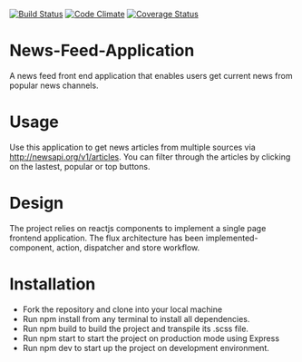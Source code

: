 [![Build Status](https://travis-ci.org/kmazi/News-Feed-Application.svg?branch=dev
)](https://travis-ci.org/kmazi/News-Feed-Application/?branch=dev
) [![Code Climate](https://codeclimate.com/github/kmazi/News-Feed-Application/badge.svg)](https://codeclimate.com/github/kmazi/News-Feed-Application)
[![Coverage Status](https://coveralls.io/repos/github/kmazi/News-Feed-Application/badge.svg?branch=dev)](https://coveralls.io/github/kmazi/News-Feed-Application?branch=dev)

# News-Feed-Application
A news feed front end application that enables users get current news from popular news channels.

# Usage
Use this application to get news articles from multiple sources via http://newsapi.org/v1/articles.
You can filter through the articles by clicking on the lastest, popular or top buttons.

# Design
The project relies on reactjs components to implement a single page frontend application. The flux architecture has been implemented- component, action, dispatcher and store workflow.

# Installation
* Fork the repository and clone into your local machine
* Run npm install from any terminal to install all dependencies.
* Run npm build to build the project and transpile its .scss file.
* Run npm start to start the project on production mode using Express
* Run npm dev to start up the project on development environment.
